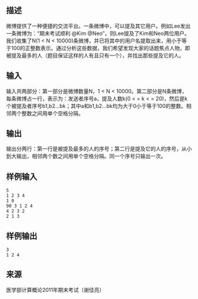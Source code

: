 ## 描述


微博提供了一种便捷的交流平台。一条微博中，可以提及其它用户。例如Lee发出一条微博为：“期末考试顺利 @Kim 
@Neo”，则Lee提及了Kim和Neo两位用户。我们收集了N(1 < N < 
10000)条微博，并已将其中的用户名提取出来，用小于等于100的正整数表示。通过分析这些数据，我们希望发现大家的话题焦点人物，即被提及最多的人（题目保证这样的人有且只有一个），并找出那些提及它的人。

## 输入


输入共两部分：第一部分是微博数量N，1 < N < 10000。第二部分是N条微博，每条微博占一行，表示为：发送者序号a，提及人数k(0 < = k < = 20)，然后是k个被提及者序号b1,b2...bk；其中a和b1,b2...bk均为大于0小于等于100的整数。相邻两个整数之间用单个空格分隔。

## 输出


输出分两行：第一行是被提及最多的人的序号；第二行是提及它的人的序号，从小到大输出，相邻两个数之间用单个空格分隔。同一个序号只输出一次。

## 样例输入


```
5
1 2 3 4
1 0
90 3 1 2 4
4 2 3 2
2 1 3
```


## 样例输出


```
3
1 2 4
```


## 来源


医学部计算概论2011年期末考试（谢佳亮）

